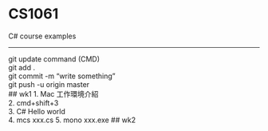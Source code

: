 # CS1061 <br/>
C# course examples <br/>
<hr/>
git update command (CMD) <br/>
git add . <br/>
git commit -m “write something” <br/>
git push -u origin master <br/>
## wk1
1. Mac 工作環境介紹 <br/>
2. cmd+shift+3 <br/>
3. C# Hello world <br/>
4. mcs xxx.cs
5. mono xxx.exe
## wk2
